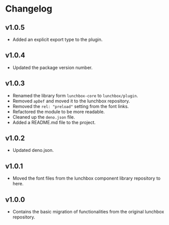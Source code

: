 # Changelog

## v1.0.5

- Added an explicit export type to the plugin.

## v1.0.4

- Updated the package version number.

## v1.0.3

- Renamed the library form `lunchbox-core` to `lunchbox/plugin`.
- Removed `apDef` and moved it to the lunchbox repository.
- Removed the `rel: "preload"` setting from the font links.
- Refactored the module to be more readable.
- Cleaned up the `deno.json` file.
- Added a README.md file to the project.

## v1.0.2

- Updated deno.json.

## v1.0.1

- Moved the font files from the lunchbox component library repository to here.

## v1.0.0

- Contains the basic migration of functionalities from the original lunchbox
  repository.
